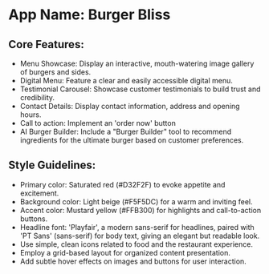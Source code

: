 # **App Name**: Burger Bliss

## Core Features:

- Menu Showcase: Display an interactive, mouth-watering image gallery of burgers and sides.
- Digital Menu: Feature a clear and easily accessible digital menu.
- Testimonial Carousel: Showcase customer testimonials to build trust and credibility.
- Contact Details: Display contact information, address and opening hours.
- Call to action: Implement an 'order now' button
- AI Burger Builder: Include a "Burger Builder" tool to recommend ingredients for the ultimate burger based on customer preferences.

## Style Guidelines:

- Primary color: Saturated red (#D32F2F) to evoke appetite and excitement.
- Background color: Light beige (#F5F5DC) for a warm and inviting feel.
- Accent color: Mustard yellow (#FFB300) for highlights and call-to-action buttons.
- Headline font: 'Playfair', a modern sans-serif for headlines, paired with 'PT Sans' (sans-serif) for body text, giving an elegant but readable look.
- Use simple, clean icons related to food and the restaurant experience.
- Employ a grid-based layout for organized content presentation.
- Add subtle hover effects on images and buttons for user interaction.